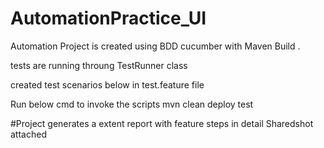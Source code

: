 # AutomationPractice_UI


Automation Project is created using BDD cucumber with Maven Build .

tests are running throung TestRunner class 

created test scenarios below in test.feature file

Run below cmd to invoke the scripts
mvn clean deploy test

#Project generates a extent report with feature steps in detail 
Sharedshot attached
